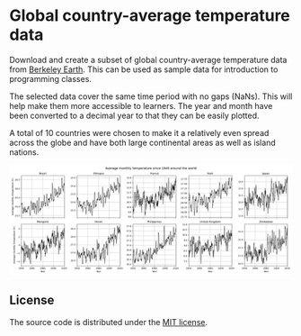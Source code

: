 # Global country-average temperature data

Download and create a subset of global country-average temperature data from
[Berkeley Earth](http://berkeleyearth.lbl.gov). This can be used as sample data
for introduction to programming classes.

The selected data cover the same time period with no gaps (NaNs). This will
help make them more accessible to learners. The year and month have been
converted to a decimal year to that they can be easily plotted.

A total of 10 countries were chosen to make it a relatively even spread across
the globe and have both large continental areas as well as island nations.

![](code/temperature-countries.png)

## License

The source code is distributed under the [MIT license](LICENSE.txt).
